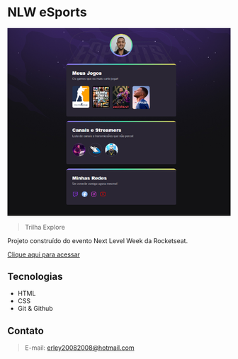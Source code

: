 # NLW eSports 

![preview](./.github/preview.png)

>Trilha Explore

Projeto construído do evento Next Level Week da Rocketseat.

 [Clique aqui para acessar](https://github.com/Erley9593)


##  Tecnologias

- HTML
- CSS
- Git & Github

## Contato

> E-mail: erley20082008@hotmail.com